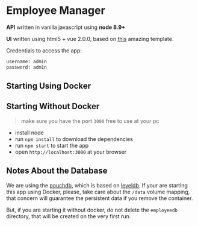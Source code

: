 # Employee Manager

**API** written in vanilla javascript using **node 8.9+**

**UI** written using html5 + vue 2.0.0, based on [this](https://codepen.io/mystrader/pen/YOdepy) amazing template.

Credentials to access the app:

```txt
username: admin
password: adm1n
```

## Starting Using Docker

## Starting Without Docker

> make sure you have the port `3000` free to use at your pc

- install node
- run `npm install` to download the dependencies
- run `npm start` to start the app
- open `http://localhost:3000` at your browser

## Notes About the Database

We are using the [pouchdb](https://pouchdb.com/), which is based on
[leveldb](https://github.com/google/leveldb). If your are starting this app
using Docker, please, take care about the `/data` volume mapping, that concern
will guarantee the persistent data if you remove the container.

But, if you are starting it without docker, do not delete the `employeedb`
directory, that will be created on the very first run.
